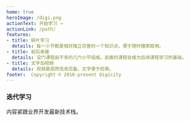 ```yaml
---
home: true
heroImage: /digi.png
actionText: 开始学习 →
actionLink: /path/
features:
- title: 碎片学习
  details: 每一小节都是相对独立完善的一个知识点，便于随时搜索取用。
- title: 前后承接
  details: 没门课程由不多的几门小节组成。前面的课程会成为后续课程学习的基础。
- title: 文字加视频
  details: 视频直观而信息完备，文字便于检索。
footer:  Copyright © 2018-present Digicity
---
```


### 迭代学习

内容紧跟业界开发最新技术栈。

